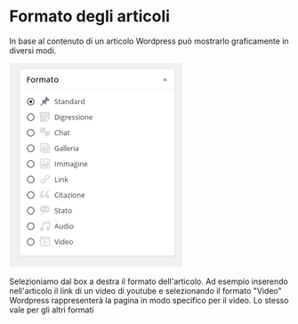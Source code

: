 # Formato degli articoli

In base al contenuto di un articolo Wordpress può mostrarlo graficamente in diversi modi.

![Formato articolo](img/formato.png)

Selezioniamo dal box a destra il formato dell'articolo.
Ad esempio inserendo nell'articolo il link di un video di youtube e selezionando il formato "Video" Wordpress rappresenterà la pagina in modo specifico per il video. Lo stesso vale per gli altri formati

